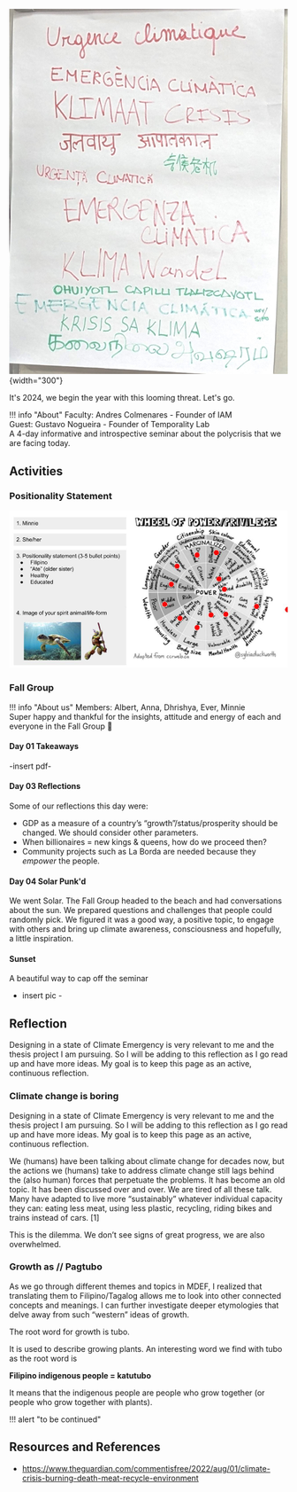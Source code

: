 ![](../../images/Design-Climate-Emergency/krisis-sa-klima.jpg){width="300"}

It's 2024, we begin the year with this looming threat. Let's go.

!!! info "About"
    Faculty: Andres Colmenares - Founder of IAM  
    Guest: Gustavo Nogueira - Founder of Temporality Lab  
    A 4-day informative and introspective seminar about the polycrisis that we are facing today.  

## Activities
### Positionality Statement
![](../../images/Design-Climate-Emergency/positionality-statement.jpg)

### Fall Group
!!! info "About us"
    Members: Albert, Anna, Dhrishya, Ever, Minnie  
    Super happy and thankful for the insights, attitude and energy of each and everyone in the Fall Group 🙏

#### Day 01 Takeaways
-insert pdf-

#### Day 03 Reflections
Some of our reflections this day were:
- GDP as a measure of a country’s “growth”/status/prosperity should be changed. We should consider other parameters.
- When billionaires = new kings & queens, how do we proceed then?
- Community projects such as La Borda are needed because they *empower* the people.

#### Day 04 Solar Punk'd
We went Solar. The Fall Group headed to the beach and had conversations about the sun. We prepared questions and challenges that people could randomly pick. We figured it was a good way, a positive topic, to engage with others and bring up climate awareness, consciousness and hopefully, a little inspiration.

#### Sunset
A beautiful way to cap off the seminar
- insert pic -  

## Reflection
Designing in a state of Climate Emergency is very relevant to me and the thesis project I am pursuing. So I will be adding to this reflection as I go read up and have more ideas. My goal is to keep this page as an active, continuous reflection.

### Climate change is boring  
Designing in a state of Climate Emergency is very relevant to me and the thesis project I am pursuing. So I will be adding to this reflection as I go read up and have more ideas. My goal is to keep this page as an active, continuous reflection.

We (humans) have been talking about climate change for decades now, but the actions we (humans) take to address climate change still lags behind the (also human) forces that perpetuate the problems. It has become an old topic. It has been discussed over and over. We are tired of all these talk. Many have adapted to live more “sustainably” whatever individual capacity they can: eating less meat, using less plastic, recycling, riding bikes and trains instead of cars.  [1] 

This is the dilemma. We don’t see signs of great progress, we are also overwhelmed.

### Growth as // Pagtubo

As we go through different themes and topics in MDEF, I realized that translating them to Filipino/Tagalog allows me to look into other connected concepts and meanings. I can further investigate deeper etymologies that delve away from such “western” ideas of growth.

The root word for growth is tubo.

It is used to describe growing plants. An interesting word we find with tubo as the root word is 

**Filipino indigenous people = katutubo**

It means that the indigenous people are people who grow together (or people who grow together with plants).

!!! alert "to be continued"

## Resources and References
- https://www.theguardian.com/commentisfree/2022/aug/01/climate-crisis-burning-death-meat-recycle-environment